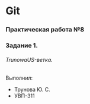 # Git
### Практическая работа №8
### Задание 1.
###### TrunowaUS-ветка. 

Выполнил:
* Трунова Ю. С.
* УВП-311
